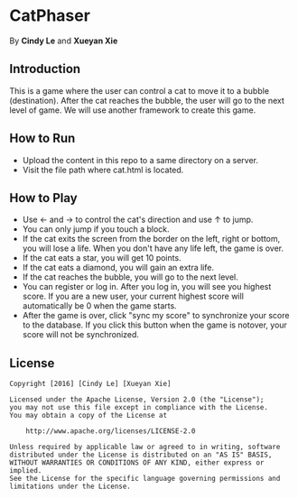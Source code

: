 # CatPhaser
By **Cindy Le** and **Xueyan Xie**

## Introduction
This is a game where the user can control a cat to move it to a bubble (destination). After the cat reaches the bubble, the user will go to the next level of game. We will use another framework to create this game.

## How to Run
* Upload the content in this repo to a same directory on a server.
* Visit the file path where cat.html is located.

## How to Play
* Use ← and → to control the cat's direction and use ↑ to jump.
* You can only jump if you touch a block.
* If the cat exits the screen from the border on the left, right or bottom, you will lose a life. When you don't have any life left, the game is over.
* If the cat eats a star, you will get 10 points.
* If the cat eats a diamond, you will gain an extra life.
* If the cat reaches the bubble, you will go to the next level.
* You can register or log in. After you log in, you will see you highest score. If you are a new user, your current highest score will automatically be 0 when the game starts.
* After the game is over, click "sync my score" to synchronize your score to the database. If you click this button when the game is notover, your score will not be synchronized.

## License

    Copyright [2016] [Cindy Le] [Xueyan Xie]

    Licensed under the Apache License, Version 2.0 (the "License");
    you may not use this file except in compliance with the License.
    You may obtain a copy of the License at

        http://www.apache.org/licenses/LICENSE-2.0

    Unless required by applicable law or agreed to in writing, software
    distributed under the License is distributed on an "AS IS" BASIS,
    WITHOUT WARRANTIES OR CONDITIONS OF ANY KIND, either express or implied.
    See the License for the specific language governing permissions and
    limitations under the License.

